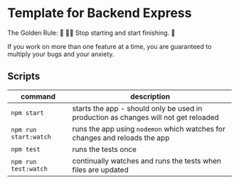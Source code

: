 # Template for Backend Express

The Golden Rule:
🦸 🦸‍♂️ Stop starting and start finishing. 🏁

If you work on more than one feature at a time, you are guaranteed to multiply your bugs and your anxiety.

## Scripts

| command               | description                                                                         |
| --------------------- | ----------------------------------------------------------------------------------- |
| `npm start`           | starts the app - should only be used in production as changes will not get reloaded |
| `npm run start:watch` | runs the app using `nodemon` which watches for changes and reloads the app          |
| `npm test`            | runs the tests once                                                                 |
| `npm run test:watch`  | continually watches and runs the tests when files are updated                       |
